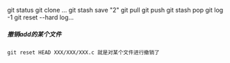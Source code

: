 git status
git clone ...
git stash save "2"
git pull
git push
git stash pop
git log -1
git reset --hard log...

##### 撤销add的某个文件
```shell script
git reset HEAD XXX/XXX/XXX.c 就是对某个文件进行撤销了
```
